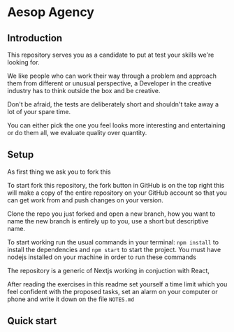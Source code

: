 # Aesop Agency

## Introduction

This repository serves you as a candidate to put at test your skills we're looking for.

We like people who can work their way through a problem and approach them from different or unusual perspective, a Developer in the creative industry has to think outside the box and be creative.

Don't be afraid, the tests are deliberately short and shouldn't take away a lot of your spare time. 

You can either pick the one you feel looks more interesting and entertaining or do them all, we evaluate quality over quantity.

## Setup

As first thing we ask you to fork this

To start fork this repository, the fork button in GitHub is on the top right this will make a copy of the entire repository on your GitHub account so that you can get work from and push changes on your version.

Clone the repo you just forked and open a new branch, how you want to name the new branch is entirely up to you, use a short but descriptive name.

To start working run the usual commands in your terminal: `npm install` to install the dependencies and `npm start` to start the project. You must have nodejs installed on your machine in order to run these commands


The repository is a generic  of Nextjs working in conjuction with React, 

After reading the exercises in this readme set yourself a time limit which you feel confident with the proposed tasks, set an alarm on your computer or phone and write it down on the file `NOTES.md`


## Quick start
